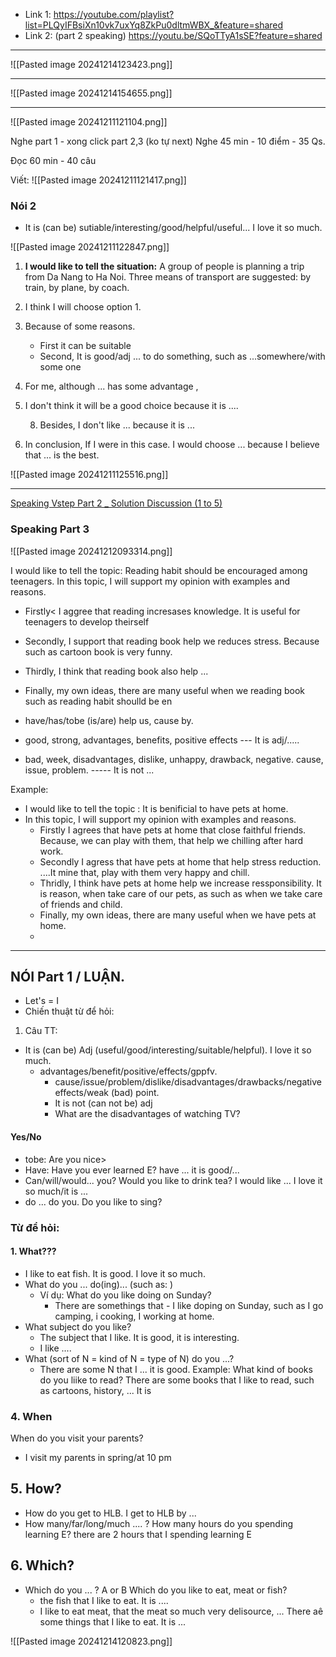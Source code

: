 - Link 1: https://youtube.com/playlist?list=PLQyIFBsiXn10vk7uxYq8ZkPu0dltmWBX_&feature=shared
- Link 2: (part 2 speaking) https://youtu.be/SQoTTyA1sSE?feature=shared

------------
![[Pasted image 20241214123423.png]]

---
![[Pasted image 20241214154655.png]]

---


![[Pasted image 20241211121104.png]]


Nghe part 1 - xong click part 2,3 (ko tự next)
Nghe 45 min - 10 điểm - 35 Qs. 

Đọc 60 min - 40 câu 

Viết: 
![[Pasted image 20241211121417.png]]


### Nói 2 
- It is (can be) sutiable/interesting/good/helpful/useful... I love it so much. 

![[Pasted image 20241211122847.png]]


1. **I would like to tell the situation:** A group of people is planning a trip from Da Nang to Ha Noi. Three means of transport are suggested: by train, by plane, by coach. 

2. I think I will choose option 1. 
3. Because of some reasons. 
	- First it can be suitable 
	- Second, It is good/adj ... to do something, such as ...somewhere/with some one 
6. For me, although ... has some advantage , 
7. I don't think it will be a good choice because it is ....

	8. Besides, I don't like ... because it is ...

9. In conclusion, If I were in this case. I would choose ... because I believe that ... is the best. 

![[Pasted image 20241211125516.png]]

--------
[Speaking Vstep Part 2 _ Solution Discussion (1 to 5)](https://www.youtube.com/playlist?list=PL3XSOaYozHNPhnI5GGRZWbJ6RVTCjd5jZ)


### Speaking Part 3 

![[Pasted image 20241212093314.png]]

I would like to tell the topic: Reading habit should be encouraged among teenagers. 
In this topic, I will support my opinion with examples and reasons. 
- Firstly< I aggree that reading incresases knowledge. It is useful for teenagers to develop theirself
- Secondly, I support that reading book help we reduces stress. Because such as cartoon book is very funny. 
- Thirdly, I think that reading book also help ...
- Finally, my own ideas, there are many useful when we reading book such as reading habit shoulld be en

- have/has/tobe (is/are) help us, cause by. 
-  good, strong, advantages, benefits, positive effects --- It is adj/.....
-  bad, week, disadvantages, dislike, unhappy, drawback, negative. cause, issue, problem. ----- It is not ... 

Example: 
- I would like to tell the topic : It is benificial to have pets at home. 
- In this topic, I will support my opinion with examples and reasons. 
	- Firstly I agrees that have pets at home that close faithful friends. Because, we can play with them, that help we chilling after hard work. 
	- Secondly I agress that have pets at home that help stress reduction. ....It mine that, play with them very happy and chill. 
	- Thridly, I think have pets at home help we increase ressponsibility. It is reason, when take care of our pets, as such as when we take care of friends and child. 
	- Finally, my own ideas, there are many useful when we have pets at home. 
	- 
---
## NÓI Part 1 / LUẬN.  

- Let's = I
- Chiến thuật từ để hỏi: 

1. Câu TT: 
- It is (can be) Adj (useful/good/interesting/suitable/helpful). I love it so much. 
	- advantages/benefit/positive/effects/gppfv. 
      -  cause/issue/problem/dislike/disadvantages/drawbacks/negative effects/weak (bad) point. 
      - It is not (can not be) adj 
      - What are the disadvantages of watching TV?

#### Yes/No 
- tobe: Are you nice> 
- Have: Have you ever learned E? have ... it is good/...
- Can/will/would... you? Would you like to drink tea? I would like ... I love it so much/it is ... 
- do ... do you. Do you like to sing? 
### Từ để hỏi: 

#### 1. What??? 
- I like to eat fish. It is good. I love it so much. 
- What do you ... do(ing)... (such as: )
	- Ví dụ: What do you like doing on Sunday? 
		- There are somethings that - I like doping on Sunday, such as I go camping, i  cooking, I working at home. 
- What subject do you like? 
	- The subject that I like. It is good, it is interesting. 
	- I like .... 
- What (sort of N = kind of N = type of N) do you ...?
	- There are some N that I ... it is good. 
Example: What kind of books do you liike to read? 
	There are some books that I like to read, such as cartoons, history, ... It is 

 ### 4. When 
 When do you visit your parents? 
- I visit my parents in spring/at 10 pm 
## 5. How? 
- How do you get to HLB. I get to HLB by ...
- How many/far/long/much .... ? 
How many hours do you spending learning E? 
there are 2 hours that I spending learning E

## 6. Which? 
- Which do you ... ? A or B 
Which do you like to eat, meat or fish? 
	- the fish that I like to eat. It is .... 
	- I like to eat meat, that the meat so much very delisource, ... There aê some things that I like to eat. It is ... 



![[Pasted image 20241214120823.png]]